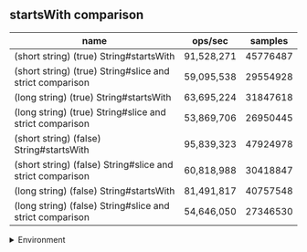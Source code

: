 ## startsWith comparison

|name|ops/sec|samples|
|-|-|-|
|(short string) (true) String#startsWith|91,528,271|45776487|
|(short string) (true) String#slice and strict comparison|59,095,538|29554928|
|(long string) (true) String#startsWith|63,695,224|31847618|
|(long string) (true) String#slice and strict comparison|53,869,706|26950445|
|(short string) (false) String#startsWith|95,839,323|47924978|
|(short string) (false) String#slice and strict comparison|60,818,988|30418847|
|(long string) (false) String#startsWith|81,491,817|40757548|
|(long string) (false) String#slice and strict comparison|54,646,050|27346530|


<details>
<summary>Environment</summary>

* __Machine:__ linux x64 | 4 vCPUs | 7.6GB Mem
* __Run:__ Tue May 06 2025 20:17:43 GMT+0000 (Coordinated Universal Time)
* __Node:__ `v22.14.0`
</details>

<!--
{"environment":{"platform":"linux","arch":"x64","cpus":4,"totalMemory":7.597835540771484},"benchmarks":[{"name":"(short string) (true) String#startsWith","samples":45776487,"opsSec":91528271.06880814},{"name":"(short string) (true) String#slice and strict comparison","samples":29554928,"opsSec":59095538.33297269},{"name":"(long string) (true) String#startsWith","samples":31847618,"opsSec":63695224.28007874},{"name":"(long string) (true) String#slice and strict comparison","samples":26950445,"opsSec":53869706.87373965},{"name":"(short string) (false) String#startsWith","samples":47924978,"opsSec":95839323.77709882},{"name":"(short string) (false) String#slice and strict comparison","samples":30418847,"opsSec":60818988.633493856},{"name":"(long string) (false) String#startsWith","samples":40757548,"opsSec":81491817.37341638},{"name":"(long string) (false) String#slice and strict comparison","samples":27346530,"opsSec":54646050.95325167}]}-->
